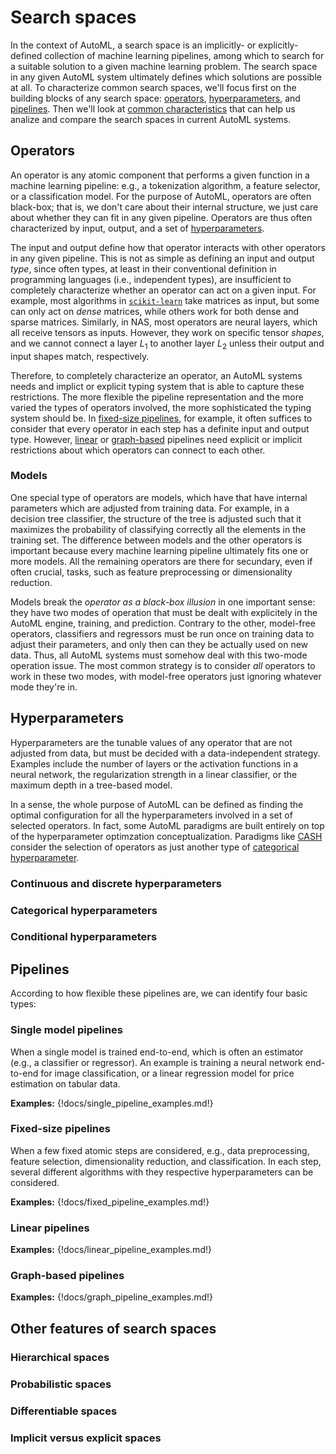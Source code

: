 # Search spaces

In the context of AutoML, a search space is an implicitly- or explicitly-defined collection of machine learning pipelines, among which to search for a suitable solution to a given machine learning problem.
The search space in any given AutoML system ultimately defines which solutions are possible at all.
To characterize common search spaces, we'll focus first on the building blocks of any search space: [operators](#operators), [hyperparameters](#hyperparameters), and [pipelines](#pipelines).
Then we'll look at [common characteristics](#other-features-of-search-spaces) that can help us analize and compare the search spaces in current AutoML systems.

## Operators

An operator is any atomic component that performs a given function in a machine learning pipeline: e.g., a tokenization algorithm, a feature selector, or a classification model.
For the purpose of AutoML, operators are often black-box; that is, we don't care about their internal structure, we just care about whether they can fit in any given pipeline.
Operators are thus often characterized by input, output, and a set of [hyperparameters](#hyperparameters).

The input and output define how that operator interacts with other operators in any given pipeline.
This is not as simple as defining an input and output *type*, since often types, at least in their conventional definition in programming languages (i.e., independent types), are insufficient to completely characterize whether an operator can act on a given input.
For example, most algorithms in [`scikit-learn`](https://scikit-learn.org) take matrices as input, but some can only act on *dense* matrices, while others work for both dense and sparse matrices.
Similarly, in NAS, most operators are neural layers, which all receive tensors as inputs.
However, they work on specific tensor *shapes*, and we cannot connect a layer $L_1$ to another layer $L_2$ unless their output and input shapes match, respectively.

Therefore, to completely characterize an operator, an AutoML systems needs and implict or explicit typing system that is able to capture these restrictions.
The more flexible the pipeline representation and the more varied the types of operators involved, the more sophisticated the typing system should be.
In [fixed-size pipelines](#fixed-size-pipelines), for example, it often suffices to consider that every operator in each step has a definite input and output type.
However, [linear](#linear-pipelines) or [graph-based](#graph-based-pipelines) pipelines need explicit or implicit restrictions about which operators can connect to each other.

### Models

One special type of operators are models, which have that have internal parameters which are adjusted from training data.
For example, in a decision tree classifier, the structure of the tree is adjusted such that it maximizes the probability of classifying correctly all the elements in the training set.
The difference between models and the other operators is important because every machine learning pipeline ultimately fits one or more models.
All the remaining operators are there for secundary, even if often crucial, tasks, such as feature preprocessing or dimensionality reduction.

Models break the *operator as a black-box illusion* in one important sense: they have two modes of operation that must be dealt with explicitely in the AutoML engine, training, and prediction.
Contrary to the other, model-free operators, classifiers and regressors must be run once on training data to adjust their parameters, and only then can they be actually used on new data.
Thus, all AutoML systems must somehow deal with this two-mode operation issue.
The most common strategy is to consider *all* operators to work in these two modes, with model-free operators just ignoring whatever mode they're in.

## Hyperparameters

Hyperparameters are the tunable values of any operator that are not adjusted from data, but must be decided with a data-independent strategy.
Examples include the number of layers or the activation functions in a neural network, the regularization strength in a linear classifier, or the maximum depth in a tree-based model.

In a sense, the whole purpose of AutoML can be defined as finding the optimal configuration for all the hyperparameters involved in a set of selected operators.
In fact, some AutoML paradigms are built entirely on top of the hyperparameter optimzation conceptualization.
Paradigms like [CASH](../#combined-algorithm-selection-and-hyperparameter-optimization) consider the selection of operators as just another type of [categorical hyperparameter](#categorical-hyperparameters).

### Continuous and discrete hyperparameters

### Categorical hyperparameters

### Conditional hyperparameters

## Pipelines

According to how flexible these pipelines are, we can identify four basic types:

### Single model pipelines

When a single model is trained end-to-end, which is often an estimator (e.g., a classifier or regressor). An example is training a neural network end-to-end for image classification, or a linear regression model for price estimation on tabular data.

**Examples:** {!docs/single_pipeline_examples.md!}

### Fixed-size pipelines

When a few fixed atomic steps are considered, e.g., data preprocessing, feature selection, dimensionality reduction, and classification. In each step, several different algorithms with they respective hyperparameters can be considered.

**Examples:** {!docs/fixed_pipeline_examples.md!}

### Linear pipelines

**Examples:** {!docs/linear_pipeline_examples.md!}

### Graph-based pipelines

**Examples:** {!docs/graph_pipeline_examples.md!}

## Other features of search spaces

### Hierarchical spaces

### Probabilistic spaces

### Differentiable spaces

### Implicit versus explicit spaces